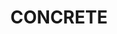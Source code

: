 ---
layout: product
title: "CONCRETE"
price: "500" 
desc: "Pigment"
img_path: "/assets/img/A.MIG-3010.jpg"
brand: "AMMO"
available: true
special_offer: false
new: false
soon: false
cat: "060000"
subcat: "060700"
subsubcat: "00"
sifra: "A.MIG-3010"
popular: true
---
